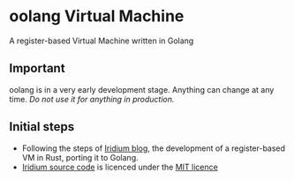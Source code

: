 # oolang Virtual Machine
A register-based Virtual Machine written in Golang

## Important
oolang is in a very early development stage. Anything can change at any time. *Do not use it for anything in production.*

## Initial steps
* Following the steps of [Iridium blog](https://blog.subnetzero.io/categories/iridium), the development of a register-based VM in Rust, porting it to Golang.
* [Iridium source code](https://gitlab.com/subnetzero/iridium) is licenced under the [MIT licence](https://gitlab.com/subnetzero/iridium/blob/master/LICENSE.md)
